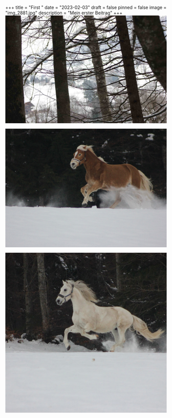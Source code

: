 +++
title = "First "
date = "2023-02-03"
draft = false
pinned = false
image = "img_2881.jpg"
description = "Mein erster Beitrag"
+++
![](img_2877.jpg)

![](img_2758.jpg)



![](img_2762.jpg)